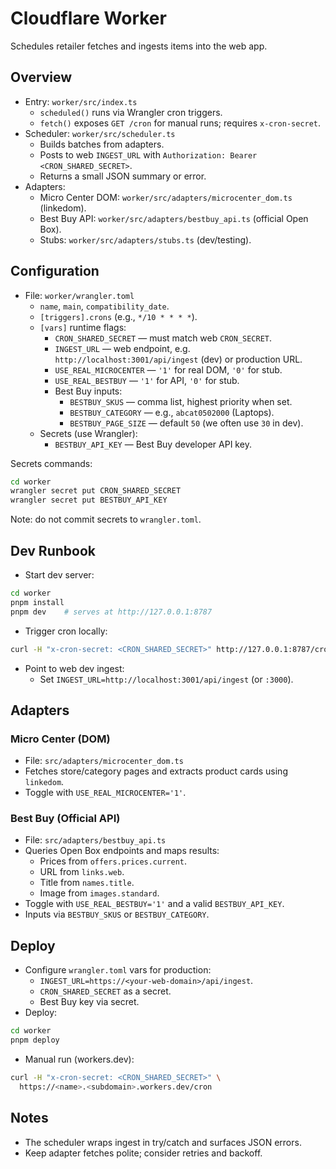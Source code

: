 # Cloudflare Worker

Schedules retailer fetches and ingests items into the web app.

## Overview
- Entry: `worker/src/index.ts`
  - `scheduled()` runs via Wrangler cron triggers.
  - `fetch()` exposes `GET /cron` for manual runs; requires `x-cron-secret`.
- Scheduler: `worker/src/scheduler.ts`
  - Builds batches from adapters.
  - Posts to web `INGEST_URL` with `Authorization: Bearer <CRON_SHARED_SECRET>`.
  - Returns a small JSON summary or error.
- Adapters:
  - Micro Center DOM: `worker/src/adapters/microcenter_dom.ts` (linkedom).
  - Best Buy API: `worker/src/adapters/bestbuy_api.ts` (official Open Box).
  - Stubs: `worker/src/adapters/stubs.ts` (dev/testing).

## Configuration
- File: `worker/wrangler.toml`
  - `name`, `main`, `compatibility_date`.
  - `[triggers].crons` (e.g., `*/10 * * * *`).
  - `[vars]` runtime flags:
    - `CRON_SHARED_SECRET` — must match web `CRON_SECRET`.
    - `INGEST_URL` — web endpoint, e.g. `http://localhost:3001/api/ingest` (dev) or production URL.
    - `USE_REAL_MICROCENTER` — `'1'` for real DOM, `'0'` for stub.
    - `USE_REAL_BESTBUY` — `'1'` for API, `'0'` for stub.
    - Best Buy inputs:
      - `BESTBUY_SKUS` — comma list, highest priority when set.
      - `BESTBUY_CATEGORY` — e.g., `abcat0502000` (Laptops).
      - `BESTBUY_PAGE_SIZE` — default `50` (we often use `30` in dev).
  - Secrets (use Wrangler):
    - `BESTBUY_API_KEY` — Best Buy developer API key.

Secrets commands:
```bash
cd worker
wrangler secret put CRON_SHARED_SECRET
wrangler secret put BESTBUY_API_KEY
```

Note: do not commit secrets to `wrangler.toml`.

## Dev Runbook
- Start dev server:
```bash
cd worker
pnpm install
pnpm dev    # serves at http://127.0.0.1:8787
```
- Trigger cron locally:
```bash
curl -H "x-cron-secret: <CRON_SHARED_SECRET>" http://127.0.0.1:8787/cron
```
- Point to web dev ingest:
  - Set `INGEST_URL=http://localhost:3001/api/ingest` (or `:3000`).

## Adapters
### Micro Center (DOM)
- File: `src/adapters/microcenter_dom.ts`
- Fetches store/category pages and extracts product cards using `linkedom`.
- Toggle with `USE_REAL_MICROCENTER='1'`.

### Best Buy (Official API)
- File: `src/adapters/bestbuy_api.ts`
- Queries Open Box endpoints and maps results:
  - Prices from `offers.prices.current`.
  - URL from `links.web`.
  - Title from `names.title`.
  - Image from `images.standard`.
- Toggle with `USE_REAL_BESTBUY='1'` and a valid `BESTBUY_API_KEY`.
- Inputs via `BESTBUY_SKUS` or `BESTBUY_CATEGORY`.

## Deploy
- Configure `wrangler.toml` vars for production:
  - `INGEST_URL=https://<your-web-domain>/api/ingest`.
  - `CRON_SHARED_SECRET` as a secret.
  - Best Buy key via secret.
- Deploy:
```bash
cd worker
pnpm deploy
```
- Manual run (workers.dev):
```bash
curl -H "x-cron-secret: <CRON_SHARED_SECRET>" \
  https://<name>.<subdomain>.workers.dev/cron
```

## Notes
- The scheduler wraps ingest in try/catch and surfaces JSON errors.
- Keep adapter fetches polite; consider retries and backoff.


